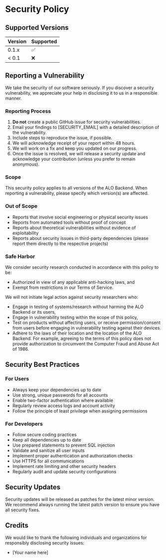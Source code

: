 # Security Policy

## Supported Versions

| Version | Supported          |
| ------- | ------------------ |
| 0.1.x   | :white_check_mark: |
| < 0.1   | :x:                |

## Reporting a Vulnerability

We take the security of our software seriously. If you discover a security vulnerability, we appreciate your help in disclosing it to us in a responsible manner.

### Reporting Process

1. **Do not** create a public GitHub issue for security vulnerabilities.
2. Email your findings to [SECURITY_EMAIL] with a detailed description of the vulnerability.
3. Include steps to reproduce the issue, if possible.
4. We will acknowledge receipt of your report within 48 hours.
5. We will work on a fix and keep you updated on our progress.
6. Once the issue is resolved, we will release a security update and acknowledge your contribution (unless you prefer to remain anonymous).

### Scope

This security policy applies to all versions of the ALO Backend. When reporting a vulnerability, please specify which version(s) are affected.

### Out of Scope

- Reports that involve social engineering or physical security issues
- Reports from automated tools without proof of concept
- Reports about theoretical vulnerabilities without evidence of exploitability
- Reports about security issues in third-party dependencies (please report them directly to the respective projects)

### Safe Harbor

We consider security research conducted in accordance with this policy to be:
- Authorized in view of any applicable anti-hacking laws, and
- Exempt from restrictions in our Terms of Service.

We will not initiate legal action against security researchers who:
- Engage in testing of systems/research without harming the ALO Backend or its users,
- Engage in vulnerability testing within the scope of this policy,
- Test on products without affecting users, or receive permission/consent from users before engaging in vulnerability testing against their devices.
- Adhere to the laws of their location and the location of the ALO Backend. For example, agreeing to the terms of this policy does not provide authorization to circumvent the Computer Fraud and Abuse Act of 1986.

## Security Best Practices

### For Users

- Always keep your dependencies up to date
- Use strong, unique passwords for all accounts
- Enable two-factor authentication where available
- Regularly review access logs and account activity
- Follow the principle of least privilege when assigning permissions

### For Developers

- Follow secure coding practices
- Keep all dependencies up to date
- Use prepared statements to prevent SQL injection
- Validate and sanitize all user inputs
- Implement proper authentication and authorization checks
- Use HTTPS for all communications
- Implement rate limiting and other security headers
- Regularly audit and update security configurations

## Security Updates

Security updates will be released as patches for the latest minor version. We recommend always running the latest patch version to ensure you have all security fixes.

## Credits

We would like to thank the following individuals and organizations for responsibly disclosing security issues:

- [Your name here]
